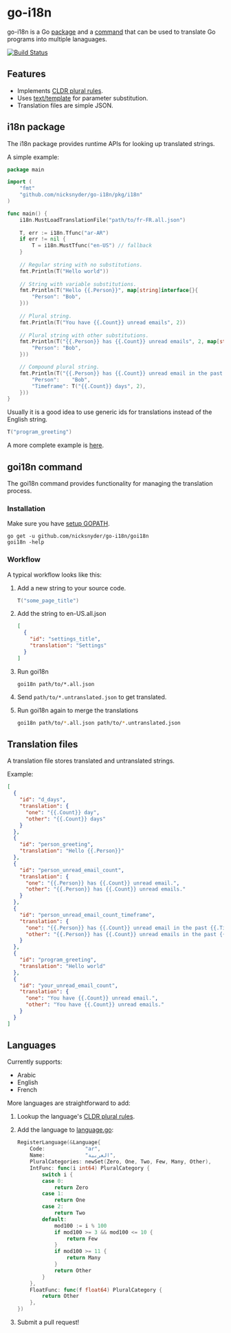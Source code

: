 go-i18n 
=======

go-i18n is a Go [package](#i18n-package) and a [command](#goi18n-command) that can be used to translate Go programs into multiple lanaguages.

[![Build Status](https://secure.travis-ci.org/nicksnyder/go-i18n.png?branch=master)](http://travis-ci.org/nicksnyder/go-i18n)

Features
--------

* Implements [CLDR plural rules](http://cldr.unicode.org/index/cldr-spec/plural-rules).
* Uses [text/template](http://golang.org/pkg/text/template/) for parameter substitution.
* Translation files are simple JSON.

i18n package
------------

The i18n package provides runtime APIs for looking up translated strings.

A simple example:

```go
package main

import (
	"fmt"
	"github.com/nicksnyder/go-i18n/pkg/i18n"
)

func main() {
	i18n.MustLoadTranslationFile("path/to/fr-FR.all.json")
	
	T, err := i18n.Tfunc("ar-AR")
	if err != nil {
		T = i18n.MustTfunc("en-US") // fallback
	}
	
	// Regular string with no substitutions.
	fmt.Println(T("Hello world"))
	
	// String with variable substitutions.
	fmt.Println(T("Hello {{.Person}}", map[string]interface{}{
		"Person": "Bob",
	}))
	
	// Plural string.
	fmt.Println(T("You have {{.Count}} unread emails", 2))
	
	// Plural string with other substitutions.
	fmt.Println(T("{{.Person}} has {{.Count}} unread emails", 2, map[string]interface{}{
		"Person": "Bob",
	}))

	// Compound plural string.
	fmt.Println(T("{{.Person}} has {{.Count}} unread email in the past {{.Timeframe}}.", 3, map[string]interface{}{
		"Person":    "Bob",
		"Timeframe": T("{{.Count}} days", 2),
	}))
}
```

Usually it is a good idea to use generic ids for translations instead of the English string.


```go
T("program_greeting")
```

A more complete example is [here](pkg/i18n/example_test.go).

goi18n command
--------------

The goi18n command provides functionality for managing the translation process.

### Installation

Make sure you have [setup GOPATH](http://golang.org/doc/code.html#GOPATH).

    go get -u github.com/nicksnyder/go-i18n/goi18n
    goi18n -help

### Workflow

A typical workflow looks like this:

1. Add a new string to your source code.

    ```go
    T("some_page_title")
    ```

2. Add the string to en-US.all.json

    ```json
    [
      {
        "id": "settings_title",
        "translation": "Settings"
      }
    ]
    ```

3. Run goi18n

    ```
    goi18n path/to/*.all.json
    ```

4. Send `path/to/*.untranslated.json` to get translated.
5. Run goi18n again to merge the translations

    ```sh
    goi18n path/to/*.all.json path/to/*.untranslated.json
    ```

Translation files
-----------------

A translation file stores translated and untranslated strings.

Example:

```json
[
  {
    "id": "d_days",
    "translation": {
      "one": "{{.Count}} day",
      "other": "{{.Count}} days"
    }
  },
  {
    "id": "person_greeting",
    "translation": "Hello {{.Person}}"
  },
  {
    "id": "person_unread_email_count",
    "translation": {
      "one": "{{.Person}} has {{.Count}} unread email.",
      "other": "{{.Person}} has {{.Count}} unread emails."
    }
  },
  {
    "id": "person_unread_email_count_timeframe",
    "translation": {
      "one": "{{.Person}} has {{.Count}} unread email in the past {{.Timeframe}}.",
      "other": "{{.Person}} has {{.Count}} unread emails in the past {{.Timeframe}}."
    }
  },
  {
    "id": "program_greeting",
    "translation": "Hello world"
  },
  {
    "id": "your_unread_email_count",
    "translation": {
      "one": "You have {{.Count}} unread email.",
      "other": "You have {{.Count}} unread emails."
    }
  }
]
```

Languages
---------

Currently supports:
* Arabic
* English
* French

More languages are straightforward to add:

1. Lookup the language's [CLDR plural rules](http://www.unicode.org/cldr/charts/latest/supplemental/language_plural_rules.html).
2. Add the language to [language.go](pkg/i18n/language.go):

    ```go
	RegisterLanguage(&Language{
		Code:             "ar",
		Name:             "العربية",
		PluralCategories: newSet(Zero, One, Two, Few, Many, Other),
		IntFunc: func(i int64) PluralCategory {
			switch i {
			case 0:
				return Zero
			case 1:
				return One
			case 2:
				return Two
			default:
				mod100 := i % 100
				if mod100 >= 3 && mod100 <= 10 {
					return Few
				}
				if mod100 >= 11 {
					return Many
				}
				return Other
			}
		},
		FloatFunc: func(f float64) PluralCategory {
			return Other
		},
	})
    ```

3. Submit a pull request!

